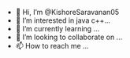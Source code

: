 - 👋 Hi, I’m @KishoreSaravanan05
- 👀 I’m interested in java c++...
- 🌱 I’m currently learning ...
- 💞️ I’m looking to collaborate on ...
- 📫 How to reach me ...

<!---
KishoreSaravanan05/KishoreSaravanan05 is a ✨ special ✨ repository because its `README.md` (this file) appears on your GitHub profile.
You can click the Preview link to take a look at your changes.
--->
